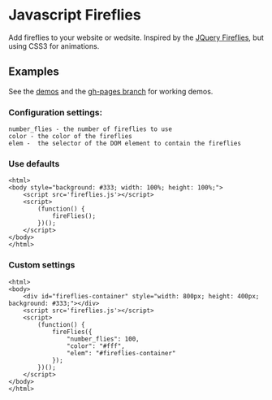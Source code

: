 # Javascript Fireflies

Add fireflies to your website or wedsite. Inspired by the <a href="https://github.com/motyar/firefly">JQuery Fireflies</a>, but using CSS3 for animations.

## Examples

See the <a href="http://garrettallen.github.io/fireflies/">demos</a> and the <a href="https://github.com/garrettallen/fireflies/tree/gh-pages">gh-pages branch</a> for working demos.

### Configuration settings:

```
number_flies - the number of fireflies to use
color - the color of the fireflies
elem -  the selector of the DOM element to contain the fireflies
```

### Use defaults

```
<html>
<body style="background: #333; width: 100%; height: 100%;">
    <script src='fireflies.js'></script>
    <script>
        (function() {
            fireFlies();
        })();
    </script>
</body>
</html>
```

### Custom settings

```
<html>
<body>
    <div id="fireflies-container" style="width: 800px; height: 400px; background: #333;"></div>
    <script src='fireflies.js'></script>
    <script>
        (function() {
            fireFlies({
                "number_flies": 100,
                "color": "#fff",
                "elem": "#fireflies-container"
            });
        })();
    </script>
</body>
</html>
```